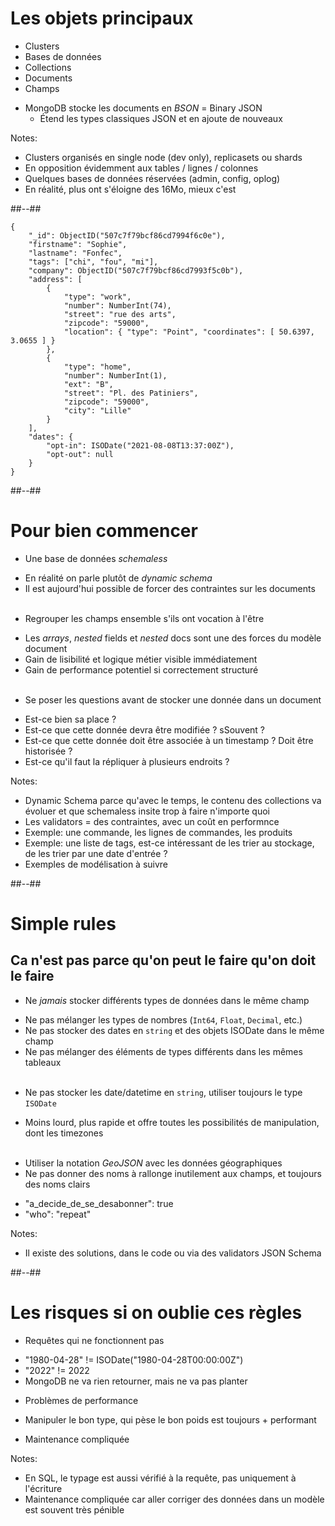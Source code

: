 <!-- .slide -->

# Les objets principaux

* Clusters
* Bases de données
* Collections
* Documents
* Champs
<!-- .element: class="list-fragment" -->

* MongoDB stocke les documents en *BSON* = Binary JSON
  <!-- .element: class="list-fragment" -->
  * Étend les types classiques JSON et en ajoute de nouveaux
  <!-- .element: class="list-fragment" -->

Notes:
- Clusters organisés en single node (dev only), replicasets ou shards
- En opposition évidemment aux tables / lignes / colonnes
- Quelques bases de données réservées (admin, config, oplog)
- En réalité, plus ont s'éloigne des 16Mo, mieux c'est

##--##
<!-- .slide: class="with-code"-->

```javascript[|3,4,9,11,12,16,18-20|25|26|5,7-23|13|2,6]
{
	"_id": ObjectID("507c7f79bcf86cd7994f6c0e"),
	"firstname": "Sophie",
	"lastname": "Fonfec",
    "tags": ["chi", "fou", "mi"],
    "company": ObjectID("507c7f79bcf86cd7993f5c0b"),
    "address": [
        {
            "type": "work",
            "number": NumberInt(74),
            "street": "rue des arts",
            "zipcode": "59000",
            "location": { "type": "Point", "coordinates": [ 50.6397, 3.0655 ] }
        },
        {
            "type": "home",
            "number": NumberInt(1),
            "ext": "B",
            "street": "Pl. des Patiniers",
            "zipcode": "59000",
            "city": "Lille"
        }
    ],
    "dates": {
        "opt-in": ISODate("2021-08-08T13:37:00Z"),
        "opt-out": null
    }
}
```
<!-- .element: class="full-height" -->

##--##

# Pour bien commencer

* Une base de données *schemaless*
<!-- .element: class="list-fragment" -->
  * En réalité on parle plutôt de *dynamic schema*
  * Il est aujourd'hui possible de forcer des contraintes sur les documents<br/><br/>
  <!-- .element: class="list-fragment" -->
* Regrouper les champs ensemble s'ils ont vocation à l'être
<!-- .element: class="list-fragment" -->
  * Les *arrays*, *nested* fields et *nested* docs sont une des forces du modèle document
  * Gain de lisibilité et logique métier visible immédiatement
  * Gain de performance potentiel si correctement structuré<br/><br/>
  <!-- .element: class="list-fragment" -->
* Se poser les questions avant de stocker une donnée dans un document
<!-- .element: class="list-fragment" -->
  * Est-ce bien sa place ?
  * Est-ce que cette donnée devra être modifiée ? sSouvent ?
  * Est-ce que cette donnée doit être associée à un timestamp ? Doit être historisée ?
  * Est-ce qu'il faut la répliquer à plusieurs endroits ?
  <!-- .element: class="list-fragment" -->
  
Notes:
- Dynamic Schema parce qu'avec le temps, le contenu des collections va évoluer et que schemaless insite trop à faire n'importe quoi
- Les validators = des contraintes, avec un coût en performnce  
- Exemple: une commande, les lignes de commandes, les produits
- Exemple: une liste de tags, est-ce intéressant de les trier au stockage, de les trier par une date d'entrée ?  
- Exemples de modélisation à suivre

##--##

# Simple rules

## Ca n'est pas parce qu'on peut le faire qu'on doit le faire

* Ne *jamais* stocker différents types de données dans le même champ
<!-- .element: class="list-fragment" -->
  * Ne pas mélanger les types de nombres (`Int64`, `Float`, `Decimal`, etc.)
  * Ne pas stocker des dates en `string` et des objets ISODate dans le même champ
  * Ne pas mélanger des éléments de types différents dans les mêmes tableaux<br><br>
  <!-- .element: class="list-fragment" -->
* Ne pas stocker les date/datetime en `string`, utiliser toujours le type `ISODate`
<!-- .element: class="list-fragment" -->
  * Moins lourd, plus rapide et offre toutes les possibilités de manipulation, dont les timezones<br><br>
  <!-- .element: class="list-fragment" -->
* Utiliser la notation *GeoJSON* avec les données géographiques
* Ne pas donner des noms à rallonge inutilement aux champs, et toujours des noms clairs
<!-- .element: class="list-fragment" -->
  * "a_decide_de_se_desabonner": true
  * "who": "repeat"
  <!-- .element: class="list-fragment" -->
  
Notes:
- Il existe des solutions, dans le code ou via des validators JSON Schema

##--##

# Les risques si on oublie ces règles

* Requêtes qui ne fonctionnent pas
<!-- .element: class="list-fragment" -->
  * "1980-04-28" != ISODate("1980-04-28T00:00:00Z")
  * "2022" != 2022  
  * MongoDB ne va rien retourner, mais ne va pas planter
  <!-- .element: class="list-fragment" -->
* Problèmes de performance
<!-- .element: class="list-fragment" -->
  * Manipuler le bon type, qui pèse le bon poids est toujours + performant
  <!-- .element: class="list-fragment" -->
* Maintenance compliquée
<!-- .element: class="list-fragment" -->

Notes:
- En SQL, le typage est aussi vérifié à la requête, pas uniquement à l'écriture
- Maintenance compliquée car aller corriger des données dans un modèle est souvent très pénible